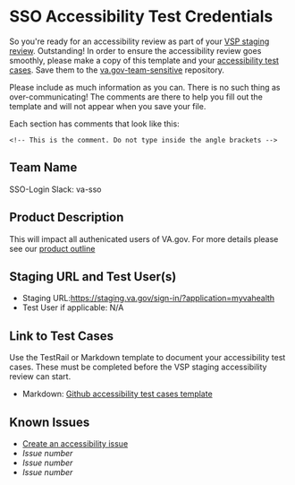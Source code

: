 # SSO Accessibility Test Credentials

So you're ready for an accessibility review as part of your [VSP staging review](https://github.com/department-of-veterans-affairs/va.gov-team/issues/new?assignees=andreahewitt-odd%2C+meganhkelley&labels=product+support%2C+content-ia-team&template=staging-review.md&title=Staging+Review+%5BFeature-Name%5D). Outstanding! In order to ensure the accessibility review goes smoothly, please make a copy of this template and your [accessibility test cases](#link-to-test-cases). Save them to the [va.gov-team-sensitive](https://github.com/department-of-veterans-affairs/va.gov-team-sensitive/) repository.

Please include as much information as you can. There is no such thing as over-communicating! The comments are there to help you fill out the template and will not appear when you save your file.

Each section has comments that look like this:

```<!-- This is the comment. Do not type inside the angle brackets -->```

## Team Name

SSO-Login
Slack: va-sso

<!-- Enter your team name like vsa-public-websites. This name can match your Slack channel. -->



## Product Description

<!-- Tell us about your product. Add as much detail as you want, and be sure to call out key items like intended audience(s), the stated purpose, and anything else you feel is relevant to an accessibility review. -->

This will impact all authenicated users of VA.gov. For more details please see our [product outline](https://github.com/department-of-veterans-affairs/va.gov-team/blob/master/products/identity-personalization/sso/README.md)

## Staging URL and Test User(s)

<!-- Provide a Staging URL and any test users that the accessibility specialist should use to review your product -->

* Staging URL:https://staging.va.gov/sign-in/?application=myvahealth
* Test User if applicable: N/A



## Link to Test Cases

<!-- Include a link to your TestRail or Markdown test plan. The staging accessibiilty review will be more completed more quickly when teams have done their own testing ahead of time. -->
Use the TestRail or Markdown template to document your accessibility test cases. These must be completed before the VSP staging accessibility review can start.

* Markdown: [Github accessibility test cases template](https://github.com/department-of-veterans-affairs/va.gov-team/blob/master/products/identity-personalization/sso/staging-review/accessibility-plan.md)


## Known Issues

<!-- If you find accessibility issues during your testing, please open Github issues for them and include links to those issues here. The accessibility specialist will create an epic to collect these issues and any findings from the staging accessibility review. -->

* [Create an accessibility issue](https://github.com/department-of-veterans-affairs/va.gov-team/issues/new?assignees=&labels=508%2FAccessibility&template=508-issue.md&title=)
* _Issue number_
* _Issue number_
* _Issue number_
